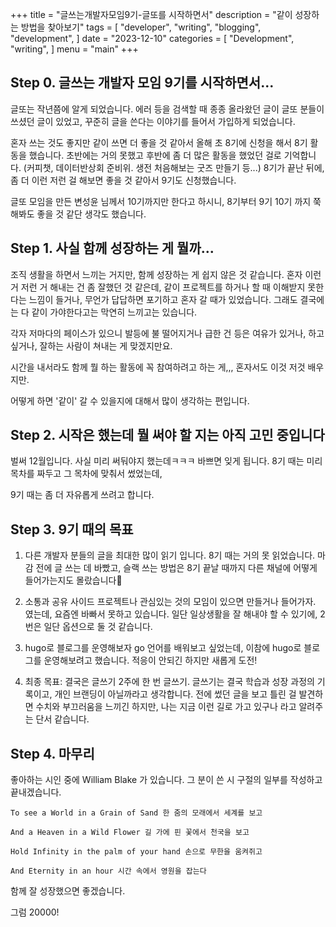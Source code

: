 +++
title = "글쓰는개발자모임9기-글또를 시작하면서"
description = "같이 성장하는 방법을 찾아보기"
tags = [
    "developer",
    "writing",
    "blogging",
    "development",
]
date = "2023-12-10"
categories = [
    "Development",
    "writing",
]
menu = "main"
+++

## Step 0. 글쓰는 개발자 모임 9기를 시작하면서...

글또는 작년쯤에 알게 되었습니다. 
에러 등을 검색할 때 종종 올라왔던 글이 글또 분들이 쓰셨던 글이 있었고, 
꾸준히 글을 쓴다는 이야기를 들어서 가입하게 되었습니다. 

혼자 쓰는 것도 좋지만 같이 쓰면 더 좋을 것 같아서 올해 초 8기에 신청을 해서 8기 활동을 했습니다. 
초반에는 거의 못했고 후반에 좀 더 많은 활동을 했었던 걸로 기억합니다.
(커피챗, 데이터반상회 준비위. 생전 처음해보는 굿즈 만들기 등...)
8기가 끝난 뒤에, 좀 더 이런 저런 걸 해보면 좋을 것 같아서 9기도 신청했습니다. 

글또 모임을 만든 변성윤 님께서 10기까지만 한다고 하시니,
8기부터 9기 10기 까지 쭉 해봐도 좋을 것 같단 생각도 했습니다. 


## Step 1. 사실 함께 성장하는 게 뭘까...
조직 생활을 하면서 느끼는 거지만, 함께 성장하는 게 쉽지 않은 것 같습니다. 
혼자 이런 거 저런 거 해내는 건 좀 잘했던 것 같은데, 같이 프로젝트를 하거나 할 때 이해받지 못한다는 느낌이 들거나, 무언가 답답하면 포기하고 혼자 갈 때가 있었습니다. 그래도 결국에는 다 같이 가야한다고는 막연히 느끼고는 있습니다. 

각자 저마다의 페이스가 있으니 발등에 불 떨어지거나 급한 건 등은 여유가 있거나, 하고 싶거나, 잘하는 사람이 쳐내는 게 맞겠지만요. 

시간을 내서라도 함께 뭘 하는 활동에 꼭 참여하려고 하는 게,,, 혼자서도 이것 저것 배우지만. 

어떻게 하면 '같이' 갈 수 있을지에 대해서 많이 생각하는 편입니다.


## Step 2. 시작은 했는데 뭘 써야 할 지는 아직 고민 중입니다
벌써 12월입니다. 
사실 미리 써둬야지 했는데ㅋㅋㅋ 바쁘면 잊게 됩니다. 
8기 때는 미리 목차를 짜두고 그 목차에 맞춰서 썼었는데, 

9기 때는 좀 더 자유롭게 쓰려고 합니다. 


## Step 3. 9기 때의 목표
1. 다른 개발자 분들의 글을 최대한 많이 읽기 입니다. 
8기 때는 거의 못 읽었습니다. 마감 전에 글 쓰는 데 바빴고,
슬랙 쓰는 방법은 8기 끝날 때까지 다른 채널에 어떻게 들어가는지도 몰랐습니다🥺

2. 소통과 공유
사이드 프로젝트나 관심있는 것의 모임이 있으면 만들거나 들어가자.
였는데, 요즘엔 바빠서 못하고 있습니다.
일단 일상생활을 잘 해내야 할 수 있기에, 2번은 일단 옵션으로 둘 것 같습니다.

4. hugo로 블로그를 운영해보자
go 언어를 배워보고 싶었는데, 이참에 hugo로 블로그를 운영해보려고 했습니다. 적응이 안되긴 하지만 새롭게 도전!

5. 최종 목표: 결국은 글쓰기
2주에 한 번 글쓰기. 글쓰기는 결국 학습과 성장 과정의 기록이고, 개인 브랜딩이 아닐까라고 생각합니다. 전에 썼던 글을 보고 틀린 걸 발견하면 수치와 부끄러움을 느끼긴 하지만, 나는 지금 이런 길로 가고 있구나 라고 알려주는 단서 같습니다.


## Step 4. 마무리
좋아하는 시인 중에 William Blake 가 있습니다. 
그 분이 쓴 시 구절의 일부를 작성하고 끝내겠습니다. 

    
    To see a World in a Grain of Sand 한 줌의 모래에서 세계를 보고
    
    And a Heaven in a Wild Flower 길 가에 핀 꽃에서 천국을 보고
    
    Hold Infinity in the palm of your hand 손으로 무한을 움켜쥐고
    
    And Eternity in an hour 시간 속에서 영원을 잡는다
    
 

함께 잘 성장했으면 좋겠습니다.


그럼 20000!



 


